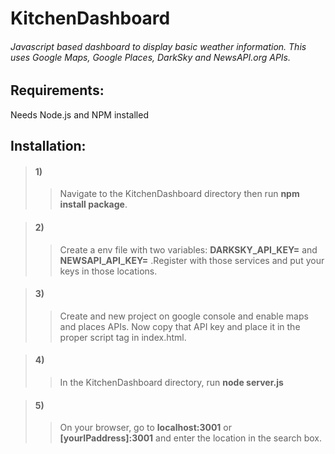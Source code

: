 # KitchenDashboard

###### Javascript based dashboard to display basic weather information. This uses Google Maps, Google Places, DarkSky and NewsAPI.org APIs.

## Requirements:
Needs Node.js and NPM installed

## Installation:

>#### 1) 
>>Navigate to the KitchenDashboard directory then run **npm install package**.

>#### 2) 
>>Create a env file with two variables: **DARKSKY_API_KEY=** and **NEWSAPI_API_KEY=** .Register with those services and put your keys in those locations.

>#### 3) 
>>Create and new project on google console and enable maps and places APIs. Now copy that API key and place it in the proper script tag in index.html.

>#### 4) 
>>In the KitchenDashboard directory, run **node server.js**

>#### 5)
>>On your browser, go to **localhost:3001** or **[yourIPaddress]:3001** and enter the location in the search box.